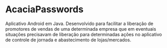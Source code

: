 # AcaciaPasswords

Aplicativo Android em Java. Desenvolvido para facilitar a liberação de promotores de vendas de uma determinada empresa que em eventuais situações precisavam de liberação para determinadas ações no aplicativo de controle de jornada e abastecimento de lojas/mercados.
